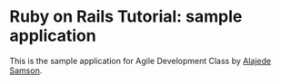 # Ruby on Rails Tutorial: sample application

This is the sample application for
Agile Development Class
by [Alajede Samson](ajesamson@yahoo.com).
